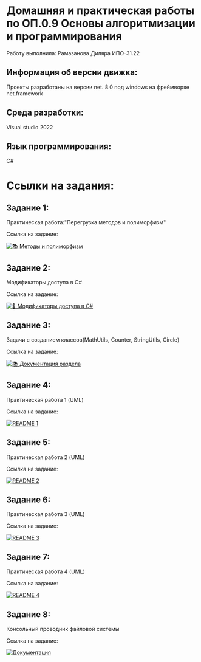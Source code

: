 # Домашняя и практическая работы по ОП.0.9 Основы алгоритмизации и программирования

Работу выполнила: Рамазанова Диляра ИПО-31.22

## Информация об версии движка:
Проекты разработаны на версии net. 8.0 под windows на фреймворке net.framework

## Среда разработки:
Visual studio 2022

## Язык программирования:
C#

# Ссылки на задания:

## Задание 1:
Практическая работа:"Перегрузка методов и полиморфизм"
 
Ссылка на задание:

[![📚 Методы и полиморфизм](https://img.shields.io/badge/📚_Методы_и_полиморфизm-6A5ACD?style=for-the-badge&logo=book&logoColor=white)](https://github.com/wienwe/DyadyaRyuba/blob/main/HomeworkForRyubakov/Перегрузка%20методов%20и%20полиморфизм/README.md)
## Задание 2:
Модификаторы доступа в C#

Ссылка на задание:

[![📘 Модификаторы доступа в C#](https://img.shields.io/badge/📘_Модификаторы_доступа_в_C%23-4285F4?style=for-the-badge&logo=book&logoColor=white)](https://github.com/wienwe/DyadyaRyuba/blob/main/HomeworkForRyubakov/Модификаторы%20доступа%20в%20C%23/README.md)
## Задание 3:
Задачи с созданием классов(MathUtils, Counter, StringUtils, Circle)

Ссылка на задание:


[![📚 Документация раздела](https://img.shields.io/badge/📚_Задачи-6A5ACD?style=for-the-badge&logo=bookstack&logoColor=white)](https://github.com/wienwe/DyadyaRyuba/blob/main/HomeworkForRyubakov/Задачи%20с%20созданием%20классов(MathUtils%2C%20Counter%2C%20StringUtils%2C%20Circle)/README.md)
## Задание 4:
Практическая работа 1 (UML)

Ссылка на задание:

[![README 1](https://img.shields.io/badge/📘_UML_1-6A5ACD?style=for-the-badge&logo=bookstack)](https://github.com/wienwe/DyadyaRyuba/blob/main/HomeworkForRyubakov/Практическая%20работа%201%20UML/README.md)
## Задание 5:
Практическая работа 2 (UML)

Ссылка на задание:

[![README 2](https://img.shields.io/badge/📘_UML_2-3F51B5?style=for-the-badge&logo=bookstack)](https://github.com/wienwe/DyadyaRyuba/blob/main/HomeworkForRyubakov/Практическая%20работа%202%20UML/README.md)
## Задание 6:
Практическая работа 3 (UML)

Ссылка на задание:

[![README 3](https://img.shields.io/badge/📘_UML_3-9C27B0?style=for-the-badge&logo=bookstack)](https://github.com/wienwe/DyadyaRyuba/blob/main/HomeworkForRyubakov/Практическая%20работа%203%20UML/README.md)
## Задание 7:
Практическая работа 4 (UML)

Ссылка на задание:

[![README 4](https://img.shields.io/badge/📘_UML_4-FF9800?style=for-the-badge&logo=bookstack)](https://github.com/wienwe/DyadyaRyuba/blob/main/HomeworkForRyubakov/Практическая%20работа%204%20UML/README.md)
## Задание 8:
Консольный проводник файловой системы

Ссылка на задание:

[![Документация](https://img.shields.io/badge/📚_Консольный_проводник-6A5ACD?style=for-the-badge&logo=bookstack&logoColor=white)](https://github.com/wienwe/DyadyaRyuba/blob/main/HomeworkForRyubakov/Консольный%20проводник%20файловой%20системы/README.md)
